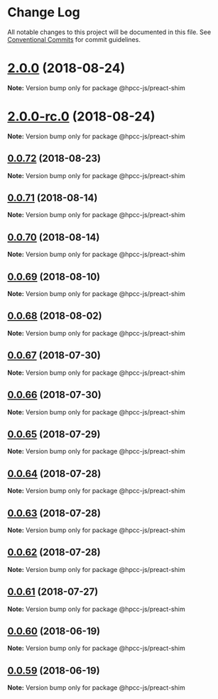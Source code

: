 # Change Log

All notable changes to this project will be documented in this file.
See [Conventional Commits](https://conventionalcommits.org) for commit guidelines.

<a name="2.0.0"></a>
# [2.0.0](https://github.com/hpcc-systems/Visualization/compare/@hpcc-js/preact-shim@0.0.72...@hpcc-js/preact-shim@2.0.0) (2018-08-24)

**Note:** Version bump only for package @hpcc-js/preact-shim





<a name="2.0.0-rc.0"></a>
# [2.0.0-rc.0](https://github.com/hpcc-systems/Visualization/compare/@hpcc-js/preact-shim@0.0.72...@hpcc-js/preact-shim@2.0.0-rc.0) (2018-08-24)

**Note:** Version bump only for package @hpcc-js/preact-shim





<a name="0.0.72"></a>
## [0.0.72](https://github.com/hpcc-systems/Visualization/compare/@hpcc-js/preact-shim@0.0.71...@hpcc-js/preact-shim@0.0.72) (2018-08-23)




**Note:** Version bump only for package @hpcc-js/preact-shim

<a name="0.0.71"></a>
## [0.0.71](https://github.com/hpcc-systems/Visualization/compare/@hpcc-js/preact-shim@0.0.70...@hpcc-js/preact-shim@0.0.71) (2018-08-14)




**Note:** Version bump only for package @hpcc-js/preact-shim

<a name="0.0.70"></a>
## [0.0.70](https://github.com/hpcc-systems/Visualization/compare/@hpcc-js/preact-shim@0.0.69...@hpcc-js/preact-shim@0.0.70) (2018-08-14)




**Note:** Version bump only for package @hpcc-js/preact-shim

<a name="0.0.69"></a>
## [0.0.69](https://github.com/hpcc-systems/Visualization/compare/@hpcc-js/preact-shim@0.0.68...@hpcc-js/preact-shim@0.0.69) (2018-08-10)




**Note:** Version bump only for package @hpcc-js/preact-shim

<a name="0.0.68"></a>
## [0.0.68](https://github.com/hpcc-systems/Visualization/compare/@hpcc-js/preact-shim@0.0.67...@hpcc-js/preact-shim@0.0.68) (2018-08-02)




**Note:** Version bump only for package @hpcc-js/preact-shim

<a name="0.0.67"></a>
## [0.0.67](https://github.com/hpcc-systems/Visualization/compare/@hpcc-js/preact-shim@0.0.66...@hpcc-js/preact-shim@0.0.67) (2018-07-30)




**Note:** Version bump only for package @hpcc-js/preact-shim

<a name="0.0.66"></a>
## [0.0.66](https://github.com/hpcc-systems/Visualization/compare/@hpcc-js/preact-shim@0.0.65...@hpcc-js/preact-shim@0.0.66) (2018-07-30)




**Note:** Version bump only for package @hpcc-js/preact-shim

<a name="0.0.65"></a>
## [0.0.65](https://github.com/hpcc-systems/Visualization/compare/@hpcc-js/preact-shim@0.0.64...@hpcc-js/preact-shim@0.0.65) (2018-07-29)




**Note:** Version bump only for package @hpcc-js/preact-shim

<a name="0.0.64"></a>
## [0.0.64](https://github.com/hpcc-systems/Visualization/compare/@hpcc-js/preact-shim@0.0.63...@hpcc-js/preact-shim@0.0.64) (2018-07-28)




**Note:** Version bump only for package @hpcc-js/preact-shim

<a name="0.0.63"></a>
## [0.0.63](https://github.com/hpcc-systems/Visualization/compare/@hpcc-js/preact-shim@0.0.62...@hpcc-js/preact-shim@0.0.63) (2018-07-28)




**Note:** Version bump only for package @hpcc-js/preact-shim

<a name="0.0.62"></a>
## [0.0.62](https://github.com/hpcc-systems/Visualization/compare/@hpcc-js/preact-shim@0.0.61...@hpcc-js/preact-shim@0.0.62) (2018-07-28)




**Note:** Version bump only for package @hpcc-js/preact-shim

<a name="0.0.61"></a>
## [0.0.61](https://github.com/hpcc-systems/Visualization/compare/@hpcc-js/preact-shim@0.0.60...@hpcc-js/preact-shim@0.0.61) (2018-07-27)




**Note:** Version bump only for package @hpcc-js/preact-shim

<a name="0.0.60"></a>
## [0.0.60](https://github.com/hpcc-systems/Visualization/compare/@hpcc-js/preact-shim@0.0.59...@hpcc-js/preact-shim@0.0.60) (2018-06-19)




**Note:** Version bump only for package @hpcc-js/preact-shim

<a name="0.0.59"></a>
## [0.0.59](https://github.com/hpcc-systems/Visualization/compare/@hpcc-js/preact-shim@0.0.58...@hpcc-js/preact-shim@0.0.59) (2018-06-19)




**Note:** Version bump only for package @hpcc-js/preact-shim
